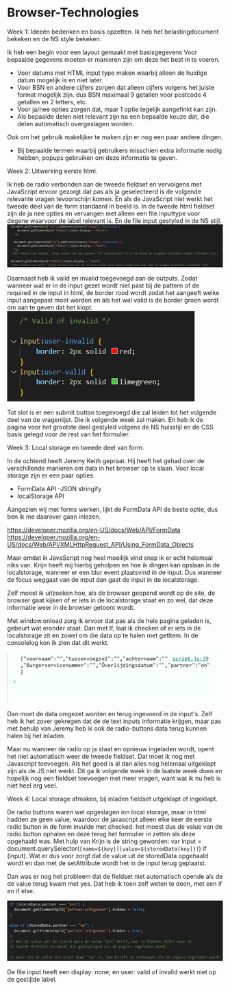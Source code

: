 # Browser-Technologies

Week 1: Ideeën bedenken en basis opzetten. 
Ik heb het belastingdocument bekeken en de NS style bekeken.

Ik heb een begin voor een layout gemaakt met basisgegevens
Voor bepaalde gegevens moeten er manieren zijn om deze het best in te voeren.
- Voor datums met HTML input type maken waarbij alleen de huidige datum mogelijk is en niet later.
- Voor BSN en andere cijfers zorgen dat alleen cijfers volgens het juiste format mogelijk zijn. dus BSN maximaal 9 getallen
voor postcode 4 getallen en 2 letters, etc.
- Voor ja/nee opties zorgen dat, maar 1 optie tegelijk aangefinkt kan zijn.
- Als bepaalde delen niet relevant zijn na een bepaalde keuze dat, die delen automatisch overgeslagen worden.

Ook om het gebruik makelijker te maken zijn er nog een paar andere dingen.
- Bij bepaalde termen waarbij gebruikers misschien extra informatie nodig hebben, popups gebruiken om deze informatie te geven. 


Week 2: Uitwerking eerste html.

Ik heb de radio verbonden aan de tweede fieldset en vervolgens met JavaScript ervoor gezorgt dat pas als ja geselecteerd is de volgende
relevante vragen tevoorschijn komen. En als de JavaScript niet werkt het tweede deel van de form standaard in beeld is.
In de tweede html fieldset zijn de ja nee opties en vervangen met alleen een file inputtype voor degene waarvoor de label relevant is.
En de file input gestyled in de NS stijl.
<img src="Readme-afbeeldingen/Javascript-hidden.png" alt="foto-JS-voor-hidden">

Daarnaast heb ik valid en invalid toegevoegd aan de outputs. Zodat wanneer wat er in de input gezet wordt niet past bij de pattern
of de required in de input in html, de border rood wordt zodat het aangeeft welke input aangepast moet worden en als het wel valid is de border 
groen wordt om aan te geven dat het klopt.
<img src="Readme-afbeeldingen/Validatie-code.png" alt="foto-van-validatie-code">

Tot slot is er een submit button toegevoegd die zal leiden tot het volgende deel van de vragenlijst. Die ik volgende week zal maken.
En heb ik de pagina voor het grootste deel gestyled volgens de NS huisstijl en de CSS basis gelegd voor de rest van het formulier.


Week 3: Local storage en tweede deel van form.

In de ochtend heeft Jeremy Keith gepraat. Hij heeft het gehad over de verschillende manieren om data in het browser op te slaan. Voor local storage zijn er een paar opties.
- FormData API
-JSON stringify
- localStorage API

Aangezien wij met forms werken, lijkt de FormData API de beste optie, dus ben ik me daarover gaan inlezen.

https://developer.mozilla.org/en-US/docs/Web/API/FormData 
https://developer.mozilla.org/en-US/docs/Web/API/XMLHttpRequest_API/Using_FormData_Objects 

Maar omdat ik JavaScript nog heel moeilijk vind snap ik er echt helemaal niks van. 
Krijn heeft mij hierbij geholpen en hoe ik dingen kan opslaan in de localstorage, wanneer er een blur event plaatsvind in de input. Dus wanneer de focus weggaat van de input dan gaat de input in de localstorage. 

Zelf moest ik uitzoeken hoe, als de browser geopend wordt op de site, de browser gaat kijken of er iets in de localstorage staat en zo wel, dat deze informatie weer in de browser getoont wordt.

Met window.onload zorg ik ervoor dat pas als de hele pagina geladen is, gebeurt wat eronder staat. Dan met If, laat ik checken of er iets in de localstorage zit en zowel om die data op te halen met getItem. 
In de consolelog kon ik zien dat dit werkt.

<img src="Readme-afbeeldingen/Consolelog-localstorage.png">

Dan moet de data omgezet worden en terug ingevoerd in de input's.
Zelf heb ik het zover gekregen dat de de text inputs informatie krijgen, maar pas met behulp van Jeremy heb ik ook de radio-buttons data terug kunnen halen bij het inladen. 

Maar nu wanneer de radio op ja staat en opnieuw ingeladen wordt, opent het niet automatisch weer de tweede fieldset. Dat moet ik nog met Javascript toevoegen. Als het goed is al dan alles nog helemaal uitgeklapt zijn als de JS niet werkt. Dit ga ik volgende week in de laatste week doen en hopelijk nog een fieldset toevoegen met meer vragen, want wat ik nu heb is niet heel erg veel. 



Week 4: Local storage afmaken, bij inladen fieldset uitgeklapt of ingeklapt.

De radio buttons waren wel opgeslagen inn local storage, maar in html hadden ze geen value, waardoor de javascript alleen elke keer de eerste radio button in de form invulde met checked. 
het moest dus de value van de radio button ophalen en deze terug het formulier in zetten als deze opgehaald was. Met hulp van Krijn is de string geworden: var input = document.querySelector(`[name=${key}][value=${storedData[key]}]`)  if (input). Wat er dus voor zorgt dat de value uit de storedData opgehaald wordt en dan met de setAttribute wordt het in de input terug geplaatst. 

Dan was er nog het probleem dat de fieldset niet automatisch opende als de de value terug kwam met yes. Dat heb ik toen zelf weten te deon, met een if en if else.

<img src="Readme-afbeeldingen/Hidden-na-LS.png">

De file input heeft een display: none; en user: valid of invalid werkt niet op de gestijlde label. 
